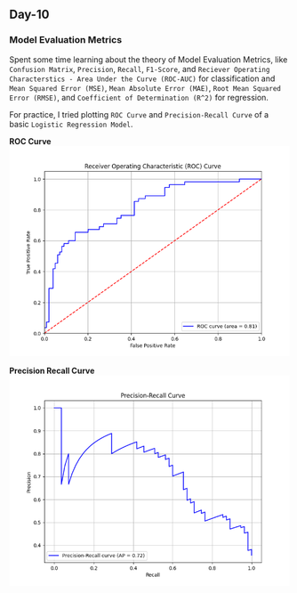 ## Day-10

### Model Evaluation Metrics

Spent some time learning about the theory of Model Evaluation Metrics, like `Confusion Matrix`, `Precision`, `Recall`, `F1-Score`, and `Reciever Operating Characterstics - Area Under the Curve (ROC-AUC)` for classification and `Mean Squared Error (MSE)`, `Mean Absolute Error (MAE)`, `Root Mean Squared Error (RMSE)`, and `Coefficient of Determination (R^2)` for regression.

For practice, I tried plotting `ROC Curve` and `Precision-Recall Curve` of a basic `Logistic Regression Model`.

**ROC Curve**
![ROC Curve](ROC-Curve.png)

**Precision Recall Curve**
![Precision-Recall Curve](Precision-Recall-Curve.png)